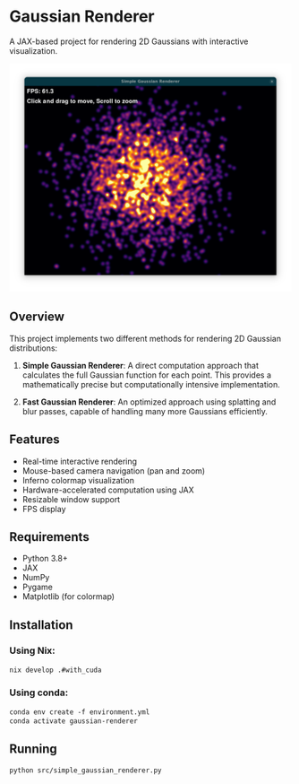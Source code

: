 # Gaussian Renderer

A JAX-based project for rendering 2D Gaussians with interactive visualization.

![Gaussian Renderer Demo](gaussians.png)

## Overview

This project implements two different methods for rendering 2D Gaussian distributions:

1. **Simple Gaussian Renderer**: A direct computation approach that calculates the full Gaussian function for each point. This provides a mathematically precise but computationally intensive implementation.

2. **Fast Gaussian Renderer**: An optimized approach using splatting and blur passes, capable of handling many more Gaussians efficiently.

## Features

- Real-time interactive rendering
- Mouse-based camera navigation (pan and zoom)
- Inferno colormap visualization
- Hardware-accelerated computation using JAX
- Resizable window support
- FPS display

## Requirements

- Python 3.8+
- JAX
- NumPy
- Pygame
- Matplotlib (for colormap)

## Installation

### Using Nix:
```
nix develop .#with_cuda
```

### Using conda:
```
conda env create -f environment.yml
conda activate gaussian-renderer
```

## Running
```
python src/simple_gaussian_renderer.py
```
